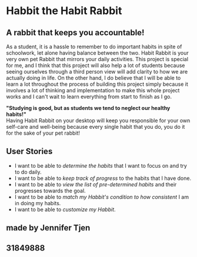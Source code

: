 # Habbit the Habit Rabbit

## A rabbit that keeps you accountable!

As a student, it is a hassle to remember to do important habits
in spite of schoolwork, let alone having balance between the two.
Habit Rabbit is your very own pet Rabbit that mirrors your daily activities.
This project is special for me, and I think that this project will also help a lot of students
because seeing ourselves through a third person view will add clarity to how we are actually doing in life.
On the other hand, I do believe that I will be able to learn a lot throughout the process
of building this project simply because it involves a lot of thinking and implementation
to make this whole project works and I can't wait to learn everything from start to finish as I go.  

**"Studying is good, but as students we tend to neglect our healthy habits!"**  
Having Habit Rabbit on your desktop will keep you responsible for your own self-care and well-being
because every single habit that you do, you do it for the sake of your pet rabbit!


## User Stories
* I want to be able to _determine the habits_ that I want to focus on and try to do daily.
* I want to be able to _keep track of progress_ to the habits that I have done.
* I want to be able to _view the list of pre-determined habits_ and their progresses towards the goal.
* I want to be able to _match my Habbit's condition to how consistent_ I am in doing my habits.
* I want to be able to _customize my Habbit_.

## made by Jennifer Tjen
## 31849888